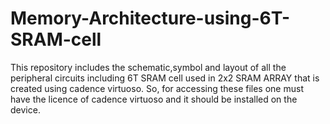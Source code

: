 # Memory-Architecture-using-6T-SRAM-cell
This repository includes the schematic,symbol and layout of all the peripheral circuits including 6T SRAM cell used in 2x2 SRAM ARRAY that is created using cadence virtuoso. So, for accessing these files one must have the licence of cadence virtuoso and it should be installed on the device.
